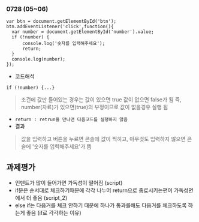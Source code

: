 ### 0728 (05~06)
```
var btn = document.getElementById('btn');
btn.addEventListener('click',function(){
  var number = document.getElementById('number').value;
  if (!number) { 
      console.log('숫자를 입력해주세요');
      return;
  }
  console.log(number);
});
```
- 코드해석
```
if (!number) {...}
```
> 조건에 값만 들어있는 경우는 값이 있으면 true 값이 없으면 false가 됨 즉, number(자료)가 있으면(true)의 부정이므로 값이 없을경우 실행 됨
- `return : retrun을 만나면 다음코드를 실행하지 않음`
- 결과
> 값을 입력하고 버튼을 누르면 콘솔에 값이 찍히고, 아무것도 입력하지 않으면 콘솔에 '숫자를 입력해주세요'가 뜸

## 과제평가
- 인덴트가 많이 들어가면 가독성이 떨어짐 (script)
- if문은 순서대로 체크하기때문에 각각 나누어 return으로 종료시키는편이 가독성면에서 더 좋음 (script_2)
- else if는 다음거를 체크 안하기 때문에 하나가 통과를해도 다음거를 체크하도록 하는게 좋음 (if로 각각하는 이유)

